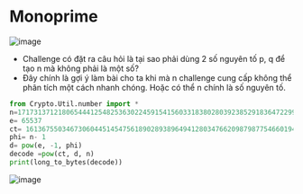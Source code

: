 # Monoprime
![image](https://hackmd.io/_uploads/ByTIxUSKT.png)
- Challenge có đặt ra câu hỏi là tại sao phải dùng 2 số nguyên tố p, q để tạo n mà không phải là một số?
- Đây chính là gợi ý làm bài cho ta khi mà n challenge cung cấp không thể phân tích một cách nhanh chóng. Hoặc có thể n chính là số nguyên tố.
```Python
from Crypto.Util.number import *
n=171731371218065444125482536302245915415603318380280392385291836472299752747934607246477508507827284075763910264995326010251268493630501989810855418416643352631102434317900028697993224868629935657273062472544675693365930943308086634291936846505861203914449338007760990051788980485462592823446469606824421932591                                                                  
e= 65537
ct= 161367550346730604451454756189028938964941280347662098798775466019463375610700074840105776873791605070092554650190486030367121011578171525759600774739890458414593857709994072516290998135846956596662071379067305011746842247628316996977338024343628757374524136260758515864509435302781735938531030576289086798942  
phi= n- 1
d= pow(e, -1, phi)
decode =pow(ct, d, n)
print(long_to_bytes(decode))
```
![image](https://hackmd.io/_uploads/ryYHZUrKT.png)
